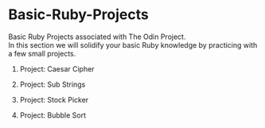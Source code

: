 # Basic-Ruby-Projects
Basic Ruby Projects associated with The Odin Project.  
In this section we will solidify your basic Ruby knowledge by practicing with a few small projects.

1. Project: Caesar Cipher

2. Project: Sub Strings

3. Project: Stock Picker

4. Project: Bubble Sort
